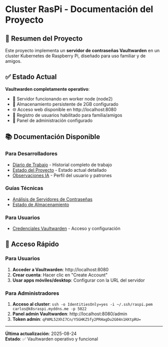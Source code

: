 # Cluster RasPi - Documentación del Proyecto

## 🎯 Resumen del Proyecto

Este proyecto implementa un **servidor de contraseñas Vaultwarden** en un cluster Kubernetes de Raspberry Pi, diseñado para uso familiar y de amigos.

## ✅ Estado Actual

**Vaultwarden completamente operativo**:
- 🚀 Servidor funcionando en worker node (node2)
- 💾 Almacenamiento persistente de 2GB configurado
- 🌐 Acceso web disponible en http://localhost:8080
- 👥 Registro de usuarios habilitado para familia/amigos
- 🔐 Panel de administración configurado

## 📚 Documentación Disponible

### Para Desarrolladores
- [Diario de Trabajo](diario-trabajo.md) - Historial completo de trabajo
- [Estado del Proyecto](estado-proyecto.md) - Estado actual detallado
- [Observaciones IA](observaciones-ia.md) - Perfil del usuario y patrones

### Guías Técnicas
- [Análisis de Servidores de Contraseñas](guias-tecnicas/servidores-contrasenas-opciones.md)
- [Estado de Almacenamiento](guias-tecnicas/estado-almacenamiento.md)

### Para Usuarios
- [Credenciales Vaultwarden](vaultwarden-credentials.md) - Acceso y configuración

## 🚀 Acceso Rápido

### Para Usuarios
1. **Acceder a Vaultwarden**: http://localhost:8080
2. **Crear cuenta**: Hacer clic en "Create Account"
3. **Usar apps móviles/desktop**: Configurar con la URL del servidor

### Para Administradores
1. **Acceso al cluster**: `ssh -o IdentitiesOnly=yes -i ~/.ssh/raspi.pem carlos@k8sraspi.myddns.me -p 5022`
2. **Panel admin Vaultwarden**: http://localhost:8080/admin
3. **Token admin**: `qPAML52XhI7Cn/Y5GHKZ5fy2PRHagDu2G04n1HXtpRU=`

---

**Última actualización**: 2025-08-24  
**Estado**: ✅ Vaultwarden operativo y funcional
